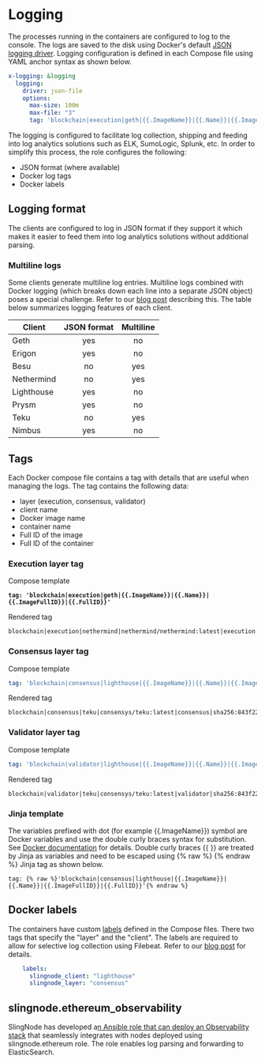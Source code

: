 # Logging

The processes running in the containers are configured to log to the console. The logs are saved to the disk using Docker's default [JSON logging driver](https://docs.docker.com/config/containers/logging/configure/).  Logging configuration is defined in each Compose file using YAML anchor syntax as shown below.

```yaml
x-logging: &logging
  logging:
    driver: json-file
    options:
      max-size: 100m
      max-file: "3"
      tag: 'blockchain|execution|geth|{{.ImageName}}|{{.Name}}|{{.ImageFullID}}|{{.FullID}}'
```

The logging is configured to facilitate log collection, shipping and feeding into log analytics solutions such as ELK, SumoLogic, Splunk, etc. In order to simplify this process, the role configures the following:

* JSON format (where available)
* Docker log tags
* Docker labels

## Logging format

The clients are configured to log in JSON format if they support it which makes it easier to feed them into log analytics solutions without additional parsing.&#x20;

### Multiline logs

Some clients generate multiline log entries. Multiline logs combined with Docker logging (which breaks down each line into a separate JSON object) poses a special challenge. Refer to our [blog post](https://slingnode.com/2023/01/10/docker-multiline-logs-and-filebeat-autodiscover/) describing this. The table below summarizes logging features of each client.&#x20;

| Client     | JSON format | Multiline |
| ---------- | :---------: | :-------: |
| Geth       |     yes     |     no    |
| Erigon     |     yes     |     no    |
| Besu       |      no     |    yes    |
| Nethermind |      no     |    yes    |
| Lighthouse |     yes     |     no    |
| Prysm      |     yes     |     no    |
| Teku       |      no     |    yes    |
| Nimbus     |     yes     |     no    |

## Tags

Each Docker compose file contains a tag with details that are useful when managing the logs. The tag contains the following data:

* layer (execution, consensus, validator)
* client name
* Docker image name
* container name
* Full ID of the image&#x20;
* Full ID of the container

### Execution layer tag

Compose template

<pre class="language-yaml"><code class="lang-yaml"><strong>tag: 'blockchain|execution|geth|{{.ImageName}}|{{.Name}}|{{.ImageFullID}}|{{.FullID}}'
</strong></code></pre>

Rendered tag

```
blockchain|execution|nethermind|nethermind/nethermind:latest|execution|sha256:87432e29ccf560fb120ef8cc494a1ea4084f8c48351cf8a5ecab35eb0a2170a4|17839e7900918212e46c2ce7de4bea9434051771206e551970fc5ec191a77ab7
```

### Consensus layer tag&#x20;

Compose template

```yaml
tag: 'blockchain|consensus|lighthouse|{{.ImageName}}|{{.Name}}|{{.ImageFullID}}|{{.FullID}}'
```

Rendered tag

```
blockchain|consensus|teku|consensys/teku:latest|consensus|sha256:843f220f93ca17e97afd51133b3c9ddede47abc72ba1b46ca453695b8ea7d0fd|cbca23d12ee18aaa19f738e351b25872b7f369dd282b9e0cce91eac637a6f42d
```

### Validator layer tag

Compose template

```yaml
tag: 'blockchain|validator|lighthouse|{{.ImageName}}|{{.Name}}|{{.ImageFullID}}|{{.FullID}}'
```

Rendered tag

```
blockchain|validator|teku|consensys/teku:latest|validator|sha256:843f220f93ca17e97afd51133b3c9ddede47abc72ba1b46ca453695b8ea7d0fd|49b8a218bc7f185eabe2c38491f24bd1d3609c1e39c702c7c66f6b730df90df4
```

### Jinja template

The variables prefixed with dot (for example \{{.ImageName\}}) symbol are Docker variables and use the double curly braces syntax for substitution. See [Docker documentation](https://docs.docker.com/config/containers/logging/log\_tags/) for details.  Double curly braces \{{ \}} are treated by Jinja as variables and need to be escaped using \{% raw %\} \{% endraw %\} Jinja tag as shown below.&#x20;

```django
tag: {% raw %}'blockchain|consensus|lighthouse|{{.ImageName}}|{{.Name}}|{{.ImageFullID}}|{{.FullID}}'{% endraw %}
```

## Docker labels

The containers have custom [labels](https://docs.docker.com/compose/compose-file/compose-file-v3/#labels-4) defined in the Compose files. There two tags that specify the "layer" and the "client". The labels are required to allow for selective log collection using Filebeat. Refer to our [blog post](https://slingnode.com/2023/01/10/docker-multiline-logs-and-filebeat-autodiscover/) for details.&#x20;

```yaml
    labels:
      slingnode_client: "lighthouse"
      slingnode_layer: "consensus"
```

## slingnode.ethereum\_observability

SlingNode has developed a[n Ansible role that can deploy an Observability stack](https://slingnode.gitbook.io/slingnode.ethereum\_observability/) that seamlessly integrates with nodes deployed using slingnode.ethereum role. The role enables log parsing and forwarding to ElasticSearch.&#x20;
